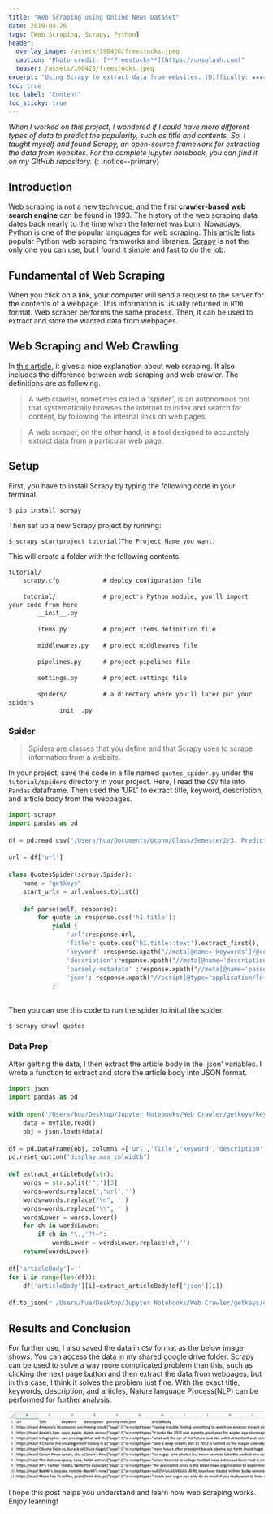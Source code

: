 ```yaml
---
title: "Web Scraping using Online News Dataset"
date: 2019-04-26
tags: [Web Scraping, Scrapy, Python]
header:
  overlay_image: /assets/190426/freestocks.jpeg
  caption: "Photo credit: [**Freestocks**](https://unsplash.com)"
  teaser: /assets/190426/freestocks.jpeg
excerpt: "Using Scrapy to extract data from websites. (Difficulty: ★★★★☆)"
toc: true
toc_label: "Content"
toc_sticky: true
---
```

_When I worked on this project, I wondered if I could have more different types of data to predict the popularity, such as title and contents. So, I taught myself and found Scrapy, an open-source framework for extracting the data from websites. For the complete jupyter notebook, you can find it on my GitHub repository. [<i class="fab fa-fw fa-github" aria-hidden="true"></i>](https://github.com/chw18019/Web-Scraping-with-Scrapy)_
{: .notice--primary}

## Introduction
Web scraping is not a new technique, and the first **crawler-based web search engine** can be found in 1993. The history of the web scraping data dates back nearly to the time when the Internet was born. Nowadays, Python is one of the popular languages for web scraping. [This article](https://www.scrapehero.com/python-web-scraping-frameworks/) lists popular Python web scraping framworks and libraries. [Scrapy](https://scrapy.org/) is not the only one you can use, but I found it simple and fast to do the job.

## Fundamental of Web Scraping 
When you click on a link, your computer will send a request to the server for the contents of a webpage. This information is usually returned in `HTML` format. Web scraper performs the same process. Then, it can be used to extract and store the wanted data from webpages. 

## Web Scraping and Web Crawling
In [this article](https://info.scrapinghub.com/web-scraping-guide/beginners-guide-to-web-scraping), it gives a nice explanation about web scraping. It also includes the difference between web scraping and web crawler. The definitions are as following.
> A web crawler, sometimes called a “spider”, is an autonomous bot that systematically browses the internet to index and search for content, by following the internal links on web pages. 

>A web scraper, on the other hand, is a tool designed to accurately extract data from a particular web page.

## Setup
First, you have to install Scrapy by typing the following code in your terminal.
```
$ pip install scrapy
```
Then set up a new Scrapy project by running:
```
$ scrapy startproject tutorial(The Project Name you want)
```
This will create a folder with the following contents.
```
tutorial/
    scrapy.cfg            # deploy configuration file

    tutorial/             # project's Python module, you'll import your code from here
        __init__.py

        items.py          # project items definition file

        middlewares.py    # project middlewares file

        pipelines.py      # project pipelines file

        settings.py       # project settings file

        spiders/          # a directory where you'll later put your spiders
            __init__.py
```

### Spider
> Spiders are classes that you define and that Scrapy uses to scrape information from a website.

In your project, save the code in a file named `quotes_spider.py` under the `tutorial/spiders` directory in your project. Here, I read the `CSV` file into `Pandas` dataframe. Then used the 'URL' to extract title, keyword, description, and article body from the webpages. 
```python
import scrapy
import pandas as pd

df = pd.read_csv("/Users/hua/Documents/Uconn/Class/Semester2/3. Predictive Modeling/Project/OnlineNewsPopularity/OnlineNewsPopularity.csv",delim_whitespace=False)

url = df['url']

class QuotesSpider(scrapy.Spider):
    name = "getkeys"
    start_urls = url.values.tolist()

    def parse(self, response):
        for quote in response.css('h1.title'):
            yield {
                'url':response.url,
                'Title': quote.css('h1.title::text').extract_first(),
                'keyword' :response.xpath("//meta[@name='keywords']/@content")[0].extract(),
                'description':response.xpath("//meta[@name='description']/@content")[0].extract(),
                'parsely-metadata' :response.xpath("//meta[@name='parsely-metadata']/@content")[0].extract(),
                'json': response.xpath("//script[@type='application/ld+json']")[0].extract(),
            }
            
```
Then you can use this code to run the spider to initial the spider. 
```
$ scrapy crawl quotes
```

### Data Prep
After getting the data, I then extract the article body in the 'json' variables. I wrote a function to extract and store the article body into JSON format.
``` Python 
import json
import pandas as pd

with open('/Users/hua/Desktop/Jupyter Notebooks/Web Crawler/getkeys/keys.json', 'r') as myfile:
    data = myfile.read()
    obj = json.loads(data)

df = pd.DataFrame(obj, columns =['url','Title','keyword','description','parsely-metadata','json'])
pd.reset_option("display.max_colwidth")

def extract_articleBody(str):
    words = str.split('":')[3]
    words=words.replace(',"url','')  
    words=words.replace("\n", '')
    words=words.replace("\\", '')
    wordsLower = words.lower()
    for ch in wordsLower:
        if ch in "\.,'?!—":
            wordsLower = wordsLower.replace(ch,'')
    return(wordsLower)

df['articleBody']=''
for i in range(len(df)):
    df['articleBody'][i]=extract_articleBody(df['json'][i])

df.to_json(r'/Users/hua/Desktop/Jupyter Notebooks/Web Crawler/getkeys/contents.json')
```

## Results and Conclusion
For further use, I also saved the data in `CSV` format as the below image shows. You can access the data in my [shared google drive folder](https://drive.google.com/drive/folders/1A_IyPU_sLXgsjtXmtSgBxtcN2IFK6eld?usp=sharing). Scrapy can be used to solve a way more complicated problem than this, such as clicking the next page button and then extract the data from webpages, but in this case, I think it solves the problem just fine. With the exact title, keywords, description, and articles, Nature language Process(NLP) can be performed for further analysis. 

![png](/assets/190426/image1.png)

I hope this post helps you understand and learn how web scraping works. Enjoy learning!
